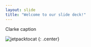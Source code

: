 ```yaml
---
layout: slide
title: "Welcome to our slide deck!"
---
```


Clarke caption

![jetpacktocat](https://octodex.github.com/images/jetpacktocat.png)
{: .center}
